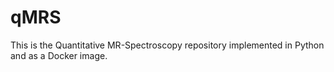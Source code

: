 # qMRS
This is the Quantitative MR-Spectroscopy repository implemented in Python and as a Docker image. 
